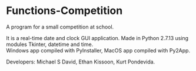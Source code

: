 # Functions-Competition
A program for a small competition at school.

It is a real-time date and clock GUI application. Made in Python 2.7.13 using modules Tkinter, datetime and time.<br/>
Windows app compiled with PyInstaller, MacOS app compiled with Py2App.<br/>

Developers: Michael S David, Ethan Kissoon, Kurt Pondevida.
